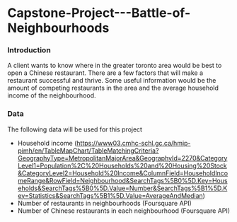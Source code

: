 # Capstone-Project---Battle-of-Neighbourhoods

### Introduction
A client wants to know where in the greater toronto area would be best to open a Chinese restaurant. There are a few factors that will make a restaurant successful and thrive. Some useful information would be the amount of competing restaurants in the area and the average household income of the neighbourhood. 

### Data
The following data will be used for this project
  - Household income (https://www03.cmhc-schl.gc.ca/hmip-pimh/en/TableMapChart/TableMatchingCriteria?GeographyType=MetropolitanMajorArea&GeographyId=2270&CategoryLevel1=Population%2C%20Households%20and%20Housing%20Stock&CategoryLevel2=Household%20Income&ColumnField=HouseholdIncomeRange&RowField=Neighbourhood&SearchTags%5B0%5D.Key=Households&SearchTags%5B0%5D.Value=Number&SearchTags%5B1%5D.Key=Statistics&SearchTags%5B1%5D.Value=AverageAndMedian)
  - Number of restaurants in neighbourhoods (Foursquare API)
  - Number of Chinese restaurants in each neighbourhood (Foursquare API)
